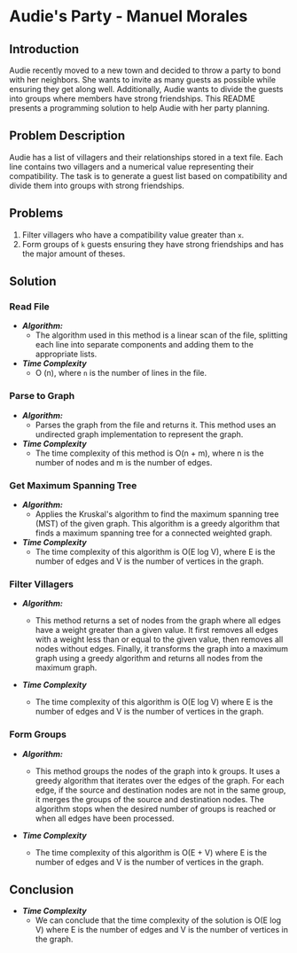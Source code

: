 # Audie's Party - Manuel Morales

## Introduction

Audie recently moved to a new town and decided to throw a party to bond with her neighbors.
She wants to invite as many guests as possible while ensuring they get along well.
Additionally, Audie wants to divide the guests into groups where members have strong friendships.
This README presents a programming solution to help Audie with her party planning.

## Problem Description

Audie has a list of villagers and their relationships stored in a text file.
Each line contains two villagers and a numerical value representing their compatibility.
The task is to generate a guest list based on compatibility and divide them into groups with strong
friendships.

## Problems

1. Filter villagers who have a compatibility value greater than `x`.
2. Form groups of `k` guests ensuring they have strong friendships and has the major amount of
   theses.

## Solution

### Read File

- ***Algorithm:***
    - The algorithm used in this method is a linear scan of the file, splitting each line into separate components and adding them to the appropriate lists.
- ***Time Complexity***
    - O (n), where `n` is the number of lines in the file.

### Parse to Graph

- ***Algorithm:***
  - Parses the graph from the file and returns it. This method uses an undirected graph implementation to represent the graph.
- ***Time Complexity***
  - The time complexity of this method is O(n + m), where n is the number of nodes and m is the number of edges.

### Get Maximum Spanning Tree

- ***Algorithm:***
    - Applies the Kruskal's algorithm to find the maximum spanning tree (MST) of the given graph. This algorithm is a greedy algorithm that finds a maximum spanning tree for a connected weighted graph.
- ***Time Complexity***
    - The time complexity of this algorithm is O(E log V), where E is the number of edges and V is the number of vertices in the graph.

### Filter Villagers

- ***Algorithm:***
    - This method returns a set of nodes from the graph where all edges have a weight greater than a given value. It first removes all edges with a weight less than or equal to the given value, then removes all nodes without edges. Finally, it transforms the graph into a maximum graph using a greedy algorithm and returns all nodes from the maximum graph.

- ***Time Complexity***
    - The time complexity of this algorithm is O(E log V) where E is the number of edges and V is the number of vertices in the graph.

### Form Groups

- ***Algorithm:***
    - This method groups the nodes of the graph into k groups. It uses a greedy algorithm that iterates over the edges of the graph. For each edge, if the source and destination nodes are not in the same group, it merges the groups of the source and destination nodes. The algorithm stops when the desired number of groups is reached or when all edges have been processed.

- ***Time Complexity***
    - The time complexity of this algorithm is O(E + V) where E is the number of edges and V is the number of vertices in the graph.

## Conclusion

- ***Time Complexity***
    - We can conclude that the time complexity of the solution is O(E log V) where E is the number of edges and V is the number of vertices in the graph.
